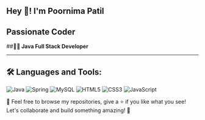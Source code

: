   Hey 👋!  I'm Poornima Patil
  ---
  Passionate Coder 
  ---
  ##**👩‍💻 Java Full Stack Developer** 
  
  ---
## 🛠️ Languages and Tools:
![Java](https://img.shields.io/badge/Java-007396?style=flat&logo=java&logoColor=white)
![Spring](https://img.shields.io/badge/Spring-6DB33F?style=flat&logo=spring&logoColor=white)
![MySQL](https://img.shields.io/badge/MySQL-4479A1?style=flat&logo=mysql&logoColor=white)
![HTML5](https://img.shields.io/badge/HTML5-E34F26?style=flat&logo=html5&logoColor=white)
![CSS3](https://img.shields.io/badge/CSS3-1572B6?style=flat&logo=css3&logoColor=white)
![JavaScript](https://img.shields.io/badge/JavaScript-F7DF1E?style=flat&logo=javascript&logoColor=black)



💬 Feel free to browse my repositories, give a ⭐ if you like what you see! Let's collaborate and build something amazing! 🌟

